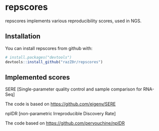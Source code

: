 # repscores

repscores implements various reproducibility scores, used in NGS.

## Installation

You can install repscores from github with:

```R
# install.packages("devtools")
devtools::install_github("razZ0r/repscores")
```

## Implemented scores

SERE [Single-parameter quality control and sample comparison for RNA-Seq]

The code is based on https://github.com/eigenv/SERE

npIDR [non-parametric Irreproducible Discovery Rate]

The code based on https://github.com/pervouchine/npIDR
